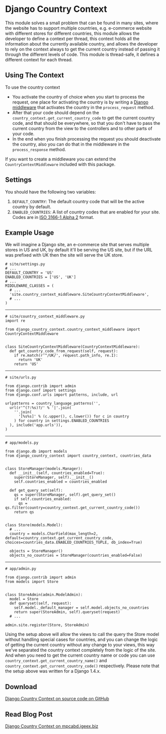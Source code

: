 # Django Country Context

This module solves a small problem that can be found in many sites, where the website has to support multiple countries, e.g. e-commerce website with different stores for different countries, this module allows the developer to define a context per thread, this context holds all the information about the currently available country, and allows the developer to rely on the context always to get the current country instead of passing it through the different levels of code. This module is thread-safe, it defines a different context for each thread.

## Using The Context
To use the country context

* You activate the country of choice when you start to process the request, one place for activating the country is by writing a [Django middleware](https://docs.djangoproject.com/en/dev/topics/http/middleware/) that activates the country in the `process_request` method.
* After that your code should depend on the `country_context.get_current_country_code` to get the current country code, and that should be everywhere, so that you don't have to pass the current country from the view to the controllers and to other parts of your code.
* In the end when you finish processing the request you should deactivate the country, also you can do that in the middleware in the `process_response` method.

If you want to create a middleware you can extend the <code>CountryContextMiddleware</code> included with this package.

## Settings
You should have the following two variables:

  1. `DEFAULT_COUNTRY`: The default country code that will be the active country by default.
  2. `ENABLED_COUNTRIES`: A list of country codes that are enabled for your site. Codes are in [ISO 3166-1 Alpha 2](http://en.wikipedia.org/wiki/ISO_3166-1_alpha-2) format.
  
## Example Usage
We will imagine a Django site, an e-commerce site that serves multiple stores in US and UK, by default it'll be serving the US site, but if the URL was prefixed with UK then the site will serve the UK store.

    # site/settings.py
    # ...
    DEFAULT_COUNTRY = 'US'
    ENABLED_COUNTRIES = ['US', 'UK']
    # ...
    MIDDLEWARE_CLASSES = (
      # ...
      'site.country_context_middleware.SiteCountryContextMiddleware',
      # ...
    )


---

    # site/country_context_middleware.py
    import re
    
    from django_country_context.country_context_middleware import CountryContextMiddleware
    
    
    class SiteCountryContextMiddleware(CountryContextMiddleware):
      def get_country_code_from_request(self, request):
        if re.match(r'^/UK/', request.path_info, re.I):
          return 'UK'
        return 'US'

---

    # site/urls.py
    
    from django.contrib import admin
    from django.conf import settings
    from django.conf.urls import patterns, include, url
    
    urlpatterns = country_language_patterns('',
      url(r'^(?:%s)?/' % '|'.join(
        ''.join(
          '[%s%s]' % (c.upper(), c.lower()) for c in country
        ) for country in settings.ENABLED_COUNTRIES
      ), include('app.urls')),
    )

---

    # app/models.py
    
    from django.db import models
    from django_country_context import country_context, countries_data
    
    
    class StoreManager(models.Manager):
      def __init__(self, countries_enabled=True):
        super(StoreManager, self).__init__()
        self.countries_enabled = countries_enabled
    
      def get_query_set(self):
        qs = super(StoreManager, self).get_query_set()
        if self.countries_enabled:
          qs = qs.filter(country=country_context.get_current_country_code())
        return qs
    
    
    class Store(models.Model):
      # ...
      country = models.CharField(max_length=2, default=country_context.get_current_country_code, choices=countries_data.ENABLED_COUNTRIES_TUPLE, db_index=True)
    
      objects = StoreManager()
      objects_no_countries = StoreManager(countries_enabled=False)

---

    # app/admin.py
    
    from django.contrib import admin
    from models import Store
    
    
    class StoreAdmin(admin.ModelAdmin):
      model = Store
      def queryset(self, request):
        self.model._default_manager = self.model.objects_no_countries
        return super(StoreAdmin, self).queryset(request)
      # ...
    
    admin.site.register(Store, StoreAdmin)

Using the setup above will allow the views to call the query the Store model without handling special cases for countries, and you can change the logic of getting the current country without any change to your views, this way we've separated the country context completely from the logic of the site. And when you need to get the current country name or code you can use `country_context.get_current_country_name()` and `country_context.get_current_country_code()` respectively. Please note that the setup above was written for a Django 1.4.x.

## Download
[Django Country Context on source code on GitHub](https://github.com/mpcabd/django-country-context/)

## Read Blog Post
[Django Country Context on mpcabd.igeex.biz](http://mpcabd.igeex.biz/django-country-context/)
